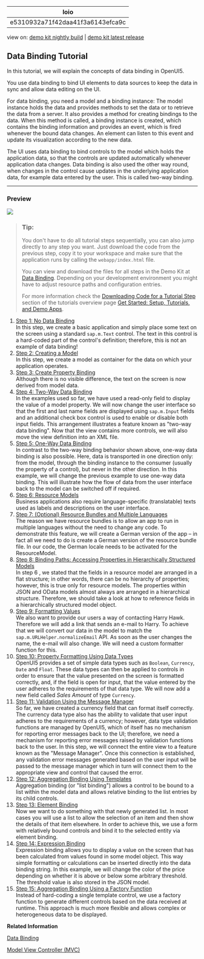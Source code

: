 <!-- loioe5310932a71f42daa41f3a6143efca9c -->

| loio |
| -----|
| e5310932a71f42daa41f3a6143efca9c |

<div id="loio">

view on: [demo kit nightly build](https://sdk.openui5.org/nightly/#/topic/e5310932a71f42daa41f3a6143efca9c) | [demo kit latest release](https://sdk.openui5.org/topic/e5310932a71f42daa41f3a6143efca9c)</div>

## Data Binding Tutorial

In this tutorial, we will explain the concepts of data binding in OpenUI5.

You use data binding to bind UI elements to data sources to keep the data in sync and allow data editing on the UI.

For data binding, you need a model and a binding instance: The model instance holds the data and provides methods to set the data or to retrieve the data from a server. It also provides a method for creating bindings to the data. When this method is called, a binding instance is created, which contains the binding information and provides an event, which is fired whenever the bound data changes. An element can listen to this event and update its visualization according to the new data.

The UI uses data binding to bind controls to the model which holds the application data, so that the controls are updated automatically whenever application data changes. Data binding is also used the other way round, when changes in the control cause updates in the underlying application data, for example data entered by the user. This is called two-way binding.

***

### Preview

![](images/loio896048ebce6b47488068c9630b71c43a_HiRes.png)

> ### Tip:  
> You don't have to do all tutorial steps sequentially, you can also jump directly to any step you want. Just download the code from the previous step, copy it to your workspace and make sure that the application runs by calling the `webapp/index.html` file.
> 
> You can view and download the files for all steps in the Demo Kit at [Data Binding](https://sdk.openui5.org/entity/sap.ui.core.tutorial.databinding). Depending on your development environment you might have to adjust resource paths and configuration entries.
> 
> For more information check the [Downloading Code for a Tutorial Step](Get_Started_Setup_Tutorials_and_Demo_Apps_8b49fc1.md#loio8b49fc198bf04b2d9800fc37fecbb218__tutorials_download) section of the tutorials overview page [Get Started: Setup, Tutorials, and Demo Apps](Get_Started_Setup_Tutorials_and_Demo_Apps_8b49fc1.md).

1.  [Step 1: No Data Binding](Step_1_No_Data_Binding_4cde849.md "In this step, we create a basic application and simply place some text on the screen using a standard sap.m.Text control.
		The text in this control is a hard-coded part of the control's definition; therefore, this is not an example of data binding!")  
In this step, we create a basic application and simply place some text on the screen using a standard `sap.m.Text` control. The text in this control is a hard-coded part of the control's definition; therefore, this is not an example of data binding!
2.  [Step 2: Creating a Model](Step_2_Creating_a_Model_5278bfd.md "In this step, we create a model as container for the data on which your application
		operates.")  
In this step, we create a model as container for the data on which your application operates.
3.  [Step 3: Create Property Binding](Step_3_Create_Property_Binding_d70e989.md "Although there is no visible difference, the text on the screen is now derived from
		model data.")  
Although there is no visible difference, the text on the screen is now derived from model data.
4.  [Step 4: Two-Way Data Binding](Step_4_Two_Way_Data_Binding_c72b922.md "In the examples used so far, we have used a read-only field to display the value of a
		model property. We will now change the user interface so that the first and last name fields
		are displayed using sap.m.Input fields and an additional check box control
		is used to enable or disable both input fields. This arrangement illustrates a feature known
		as &quot;two-way data binding&quot;. Now that the view contains more controls, we will also move the
		view definition into an XML file.")  
In the examples used so far, we have used a read-only field to display the value of a model property. We will now change the user interface so that the first and last name fields are displayed using `sap.m.Input` fields and an additional check box control is used to enable or disable both input fields. This arrangement illustrates a feature known as "two-way data binding". Now that the view contains more controls, we will also move the view definition into an XML file.
5.  [Step 5: One-Way Data Binding](Step_5_One_Way_Data_Binding_88756c0.md "In contrast to the two-way binding behavior shown above, one-way data binding is also
		possible. Here, data is transported in one direction only: from the model, through the
		binding instance to the consumer (usually the property of a control), but never in the other
		direction. In this example, we will change the previous example to use one-way data binding.
		This will illustrate how the flow of data from the user interface back to the model can be
		switched off if required.")  
In contrast to the two-way binding behavior shown above, one-way data binding is also possible. Here, data is transported in one direction only: from the model, through the binding instance to the consumer \(usually the property of a control\), but never in the other direction. In this example, we will change the previous example to use one-way data binding. This will illustrate how the flow of data from the user interface back to the model can be switched off if required.
6.  [Step 6: Resource Models](Step_6_Resource_Models_9790d9a.md "Business applications also require language-specific (translatable) texts used as
		labels and descriptions on the user interface.")  
Business applications also require language-specific \(translatable\) texts used as labels and descriptions on the user interface.
7.  [Step 7: \(Optional\) Resource Bundles and Multiple Languages](Step_7_Optional_Resource_Bundles_and_Multiple_Languages_4e593b4.md "The reason we have resource bundles is to allow an app to run in multiple languages
		without the need to change any code. To demonstrate this feature, we will create a German
		version of the app – in fact all we need to do is create a German version of the resource
		bundle file. In our code, the German locale needs to be activated for the
		ResourceModel.")  
The reason we have resource bundles is to allow an app to run in multiple languages without the need to change any code. To demonstrate this feature, we will create a German version of the app – in fact all we need to do is create a German version of the resource bundle file. In our code, the German locale needs to be activated for the ResourceModel.
8.  [Step 8: Binding Paths: Accessing Properties in Hierarchically Structured Models](Step_8_Binding_Paths_Accessing_Properties_in_Hierarchically_Structured_Models_9373793.md "In step 6 , we stated that the fields in a resource model are arranged in a flat
		structure; in other words, there can be no hierarchy of properties; however, this is true
		only for resource models. The properties within JSON and OData models almost always are
		arranged in a hierarchical structure. Therefore, we should take a look at how to reference
		fields in a hierarchically structured model object.")  
In step 6 , we stated that the fields in a resource model are arranged in a flat structure; in other words, there can be no hierarchy of properties; however, this is true only for resource models. The properties within JSON and OData models almost always are arranged in a hierarchical structure. Therefore, we should take a look at how to reference fields in a hierarchically structured model object.
9.  [Step 9: Formatting Values](Step_9_Formatting_Values_6fdf0ac.md "We also want to provide our users a way of contacting Harry Hawk. Therefore we will
		add a link that sends an e-mail to Harry. To achieve that we will convert our data in the
		model to match the sap.m.URLHelper.normalizeEmail API. As soon as the
		user changes the name, the e-mail will also change. We will need a custom formatter function
		for this.")  
We also want to provide our users a way of contacting Harry Hawk. Therefore we will add a link that sends an e-mail to Harry. To achieve that we will convert our data in the model to match the `sap.m.URLHelper.normalizeEmail` API. As soon as the user changes the name, the e-mail will also change. We will need a custom formatter function for this.
10. [Step 10: Property Formatting Using Data Types](Step_10_Property_Formatting_Using_Data_Types_9252ee4.md "OpenUI5 provides a set of
		simple data types such as Boolean, Currency,
			Date and Float. These data types can then be applied
		to controls in order to ensure that the value presented on the screen is formatted
		correctly, and, if the field is open for input, that the value entered by the user adheres
		to the requirements of that data type. We will now add a new field called Sales
			Amount of type Currency. ")  
OpenUI5 provides a set of simple data types such as `Boolean`, `Currency`, `Date` and `Float`. These data types can then be applied to controls in order to ensure that the value presented on the screen is formatted correctly, and, if the field is open for input, that the value entered by the user adheres to the requirements of that data type. We will now add a new field called *Sales Amount* of type `Currency`.
11. [Step 11: Validation Using the Message Manager](Step_11_Validation_Using_the_Message_Manager_b8c4e53.md "So far, we have created a currency field that can format itself correctly. The currency
		data type also has the ability to validate that user input adheres to the requirements of a
		currency; however, data type validation functions are managed by OpenUI5, which of itself has no
		mechanism for reporting error messages back to the UI; therefore, we need a mechanism for
		reporting error messages raised by validation functions back to the user. In this step, we
		will connect the entire view to a feature known as the &quot;Message Manager&quot;. Once this
		connection is established, any validation error messages generated based on the user input
		will be passed to the message manager which in turn will connect them to the appropriate
		view and control that caused the error.")  
So far, we have created a currency field that can format itself correctly. The currency data type also has the ability to validate that user input adheres to the requirements of a currency; however, data type validation functions are managed by OpenUI5, which of itself has no mechanism for reporting error messages back to the UI; therefore, we need a mechanism for reporting error messages raised by validation functions back to the user. In this step, we will connect the entire view to a feature known as the "Message Manager". Once this connection is established, any validation error messages generated based on the user input will be passed to the message manager which in turn will connect them to the appropriate view and control that caused the error.
12. [Step 12: Aggregation Binding Using Templates](Step_12_Aggregation_Binding_Using_Templates_97830de.md "Aggregation binding (or &quot;list binding&quot;) allows a control to be bound to a list within
		the model data and allows relative binding to the list entries by its child controls. ")  
Aggregation binding \(or "list binding"\) allows a control to be bound to a list within the model data and allows relative binding to the list entries by its child controls.
13. [Step 13: Element Binding](Step_13_Element_Binding_6c7c5c2.md "Now we want to do something with that newly generated list. In most cases you will
		use a list to allow the selection of an item and then show the details of that item
		elsewhere. In order to achieve this, we use a form with relatively bound controls and bind
		it to the selected entity via element binding.")  
Now we want to do something with that newly generated list. In most cases you will use a list to allow the selection of an item and then show the details of that item elsewhere. In order to achieve this, we use a form with relatively bound controls and bind it to the selected entity via element binding.
14. [Step 14: Expression Binding](Step_14_Expression_Binding_5cff8d1.md "Expression binding allows you to display a value on the screen that has been
		calculated from values found in some model object. This way simple formatting or
		calculations can be inserted directly into the data binding string. In this example, we will
		change the color of the price depending on whether it is above or below some arbitrary
		threshold. The threshold value is also stored in the JSON model. ")  
Expression binding allows you to display a value on the screen that has been calculated from values found in some model object. This way simple formatting or calculations can be inserted directly into the data binding string. In this example, we will change the color of the price depending on whether it is above or below some arbitrary threshold. The threshold value is also stored in the JSON model.
15. [Step 15: Aggregation Binding Using a Factory Function](Step_15_Aggregation_Binding_Using_a_Factory_Function_284a036.md "Instead of hard-coding a single template control, we use a factory function to
		generate different controls based on the data received at runtime. This approach is much
		more flexible and allows complex or heterogeneous data to be displayed.")  
Instead of hard-coding a single template control, we use a factory function to generate different controls based on the data received at runtime. This approach is much more flexible and allows complex or heterogeneous data to be displayed.

**Related Information**  


[Data Binding](Data_Binding_68b9644.md "You use data binding to bind UI elements to data sources to keep the data in sync and allow data editing on the UI.")

[Model View Controller \(MVC\)](Model_View_Controller_MVC_91f2334.md "The Model View Controller (MVC) concept is used in OpenUI5 to separate the representation of information from the user interaction. This separation facilitates development and the changing of parts independently.")

